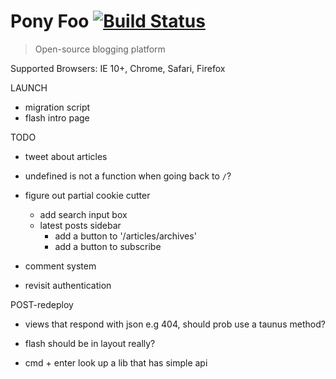 # Pony Foo [![Build Status][1]][2]

> Open-source blogging platform

Supported Browsers: IE 10+, Chrome, Safari, Firefox

LAUNCH

- migration script
- flash intro page

TODO

- tweet about articles

- undefined is not a function when going back to `/`?
- figure out partial cookie cutter
  - add search input box
  - latest posts sidebar
    - add a button to '/articles/archives'
    - add a button to subscribe

- comment system
- revisit authentication


POST-redeploy
- views that respond with json e.g 404, should prob use a taunus method?
- flash should be in layout really?
- cmd + enter look up a lib that has simple api

  [1]: https://travis-ci.org/ponyfoo/ponyfoo.png?branch=master
  [2]: https://travis-ci.org/ponyfoo/ponyfoo
